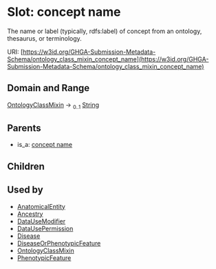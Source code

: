 
# Slot: concept name


The name or label (typically, rdfs:label) of concept from an ontology, thesaurus, or terminology.

URI: [https://w3id.org/GHGA-Submission-Metadata-Schema/ontology_class_mixin_concept_name](https://w3id.org/GHGA-Submission-Metadata-Schema/ontology_class_mixin_concept_name)


## Domain and Range

[OntologyClassMixin](OntologyClassMixin.md) &#8594;  <sub>0..1</sub> [String](types/String.md)

## Parents

 *  is_a: [concept name](concept_name.md)

## Children


## Used by

 * [AnatomicalEntity](AnatomicalEntity.md)
 * [Ancestry](Ancestry.md)
 * [DataUseModifier](DataUseModifier.md)
 * [DataUsePermission](DataUsePermission.md)
 * [Disease](Disease.md)
 * [DiseaseOrPhenotypicFeature](DiseaseOrPhenotypicFeature.md)
 * [OntologyClassMixin](OntologyClassMixin.md)
 * [PhenotypicFeature](PhenotypicFeature.md)
